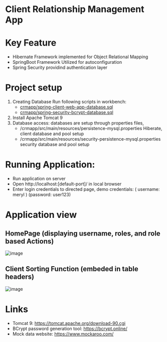 # Client Relationship Management App

# Key Feature
- Hibernate Framework implemented for Object Relational Mapping
- SpringBoot Framework Utilized for autoconfiguration 
- Spring Security providind authentication layer

# Project setup
1. Creating Database
   Run following scripts in workbench:
   - [crmapp/spring-client-web-app-database.sql](https://github.com/Ninja-Cyborg/spring-security-crud-webapp/blob/0d5fbb7158b32f095c9f99b64fc0f439dcec0911/crmapp/spring-client-web-app-database.sql)
   - [crmapp/spring-security-bcrypt-database.sql](https://github.com/Ninja-Cyborg/spring-security-crud-webapp/blob/0d5fbb7158b32f095c9f99b64fc0f439dcec0911/crmapp/spring-security-bcrypt-database.sql)
2. Install Apache Tomcat 9
3. Database access:
   databases are setup through properties files,  
   - /crmapp/src/main/resources/persistence-mysql.properties       Hiberate, client database and pool setup
   - /crmapp/src/main/resources/security-persistence-mysql.properties   security database and pool setup
   
# Running Application:
- Run application on server
- Open http://localhost:[default-port]/ in local browser
- Enter login credentials to directed page,
  demo credentials: ( username: meryl )    (password: user123)

# Application view
## HomePage (displaying username, roles, and role based Actions) 
![image](https://user-images.githubusercontent.com/66517017/200060594-75cf07ed-5154-4478-a0a7-1f47f89bc4fb.png)

## Client Sorting Function (embeded in table headers) 
![image](https://user-images.githubusercontent.com/66517017/200060758-dad0d4c3-b95e-4c35-817a-137c276db70e.png)

# Links
- Tomcat 9: https://tomcat.apache.org/download-90.cgi
- BCrypt password generation tool: https://bcrypt.online/
- Mock data website: https://www.mockaroo.com/

